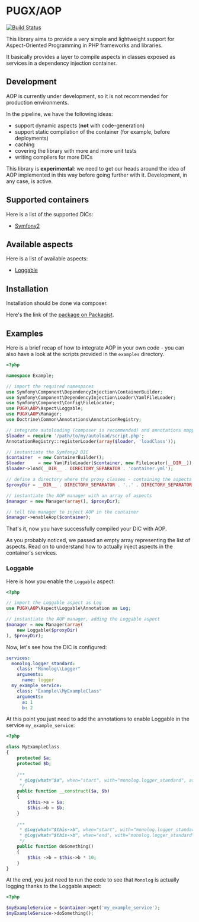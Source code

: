# PUGX/AOP

[![Build Status](https://travis-ci.org/PUGX/aop.png?branch=master)](https://travis-ci.org/PUGX/aop)

This library aims to provide a very simple
and lightweight support for Aspect-Oriented
Programming in PHP frameworks and libraries.

It basically provides a layer to compile
aspects in classes exposed as services in a
dependency injection container.

## Development

AOP is currently under development, so it
is not recommended for production environments.

In the pipeline, we have the following ideas:

* support dynamic aspects (**not** with code-generation)
* support static compilation of the container (for example, before deployments)
* caching
* covering the library with more and more unit tests
* writing compilers for more DICs

This library is **experimental**: we need to get our heads around the
idea of AOP implemented in this way before going further with it.
Development, in any case, is active.

## Supported containers

Here is a list of the supported DICs:

* [Symfony2](https://github.com/symfony/DependencyInjection)

## Available aspects

Here is a list of available aspects:

* [Loggable](https://github.com/odino/aop/blob/master/src/PUGX/AOP/Aspect/Loggable/Annotation.php)

## Installation

Installation should be done via composer.

Here's the link of the [package on Packagist]().

## Examples

Here is a brief recap of how to integrate AOP in your
own code - you can also have a look at the scripts
provided in the `examples` directory.


``` php
<?php

namespace Example;

// import the required namespaces
use Symfony\Component\DependencyInjection\ContainerBuilder;
use Symfony\Component\DependencyInjection\Loader\YamlFileLoader;
use Symfony\Component\Config\FileLocator;
use PUGX\AOP\Aspect\Loggable;
use PUGX\AOP\Manager;
use Doctrine\Common\Annotations\AnnotationRegistry;

// integrate autoloading (composer is recommended) and annotations mapping
$loader = require '/path/to/my/autoload/script.php';
AnnotationRegistry::registerLoader(array($loader, 'loadClass'));

// instantiate the Symfony2 DIC
$container  = new ContainerBuilder();
$loader     = new YamlFileLoader($container, new FileLocator(__DIR__));
$loader->load(__DIR__ . DIRECTORY_SEPARATOR . 'container.yml');

// define a directory where the proxy classes - containing the aspects - will be generated
$proxyDir = __DIR__ . DIRECTORY_SEPARATOR . '..' . DIRECTORY_SEPARATOR . 'test' . DIRECTORY_SEPARATOR . 'proxy/';

// instantiate the AOP manager with an array of aspects
$manager = new Manager(array(), $proxyDir);

// tell the manager to inject AOP in the container
$manager->enableAop($container);
```

That's it, now you have successfully compiled
your DIC with AOP.

As you probably noticed, we passed an empty array
representing the list of aspects. Read on to understand
how to actually inject aspects in the container's services.

### Loggable


Here is how you enable the `Loggable` aspect:

``` php
<?php

// import the Loggable aspect as Log
use PUGX\AOP\Aspect\Loggable\Annotation as Log;

// instantiate the AOP manager, adding the Loggable aspect
$manager = new Manager(array(
    new Loggable($proxyDir)
), $proxyDir);
```

Now, let's see how the DIC is configured:

``` yaml
services:
  monolog.logger_standard:
    class: "Monolog\\Logger"
    arguments:
      name: logger
  my_example_service:
    class: "Example\\MyExampleClass"
    arguments:
      a: 1
      b: 2
```

At this point you just need to add the annotations
to enable Loggable in the service `my_example_service`:

``` php
<?php

class MyExampleClass
{
    protected $a;
    protected $b;
    
    /**
     * @Log(what="$a", when="start", with="monolog.logger_standard", as="Hey, Im getting %s as first argument")
     */
    public function __construct($a, $b)
    {
        $this->a = $a;
        $this->b = $b;
    }
    
    /**
     * @Log(what="$this->b", when="start", with="monolog.logger_standard", as="Hey, value of MyExampleClass::b is %s")
     * @Log(what="$this->b", when="end", with="monolog.logger_standard", as="HOLY COW! Now MyExampleClass::b is %s")
     */
    public function doSomething()
    {
        $this ->b = $this->b * 10;
    }
}
```

At the end, you just need to run the code
to see that `Monolog` is actually logging
thanks to the Loggable aspect:

``` php
<?php

$myExampleService = $container->get('my_example_service');
$myExampleService->doSomething();
```

